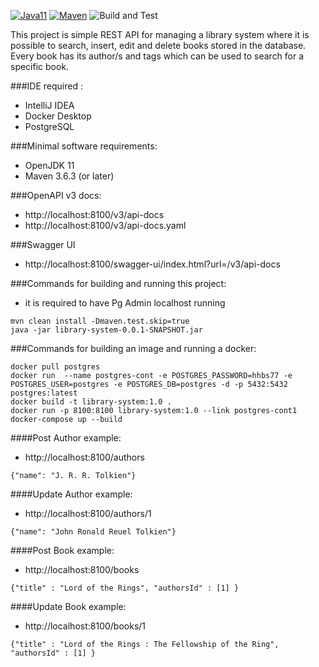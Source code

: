 [![Java11](https://img.shields.io/badge/java-11-blue)](https://img.shields.io/badge/java-11-blue)
[![Maven](https://img.shields.io/badge/maven-3.6-blue)](https://img.shields.io/badge/maven-3.6-blue)
![Build and Test](https://github.com/jveverka/java-boot-camp/workflows/Build%20and%20Test/badge.svg)

This project is simple REST API for managing a library system where it is possible to search, insert, edit and delete books stored in the database. Every book has its author/s and tags which can be used to search for a specific book.

###IDE required :
* IntelliJ IDEA
* Docker Desktop
* PostgreSQL

###Minimal software requirements:
* OpenJDK 11 
* Maven 3.6.3 (or later)

###OpenAPI v3 docs:
* http://localhost:8100/v3/api-docs
* http://localhost:8100/v3/api-docs.yaml

###Swagger UI
* http://localhost:8100/swagger-ui/index.html?url=/v3/api-docs



###Commands for building and running this project:
- it is required to have Pg Admin localhost running
```
mvn clean install -Dmaven.test.skip=true
java -jar library-system-0.0.1-SNAPSHOT.jar
```

###Commands for building an image and running a docker:
```
docker pull postgres
docker run  --name postgres-cont -e POSTGRES_PASSWORD=hhbs77 -e POSTGRES_USER=postgres -e POSTGRES_DB=postgres -d -p 5432:5432 postgres:latest 
docker build -t library-system:1.0 .
docker run -p 8100:8100 library-system:1.0 --link postgres-cont1
docker-compose up --build
```

####Post Author example:
* http://localhost:8100/authors
```
{"name": "J. R. R. Tolkien"}
```

####Update Author example:
* http://localhost:8100/authors/1
```
{"name": "John Ronald Reuel Tolkien"}
```

####Post Book example:
* http://localhost:8100/books
```
{"title" : "Lord of the Rings", "authorsId" : [1] }
```

####Update Book example:
* http://localhost:8100/books/1
```
{"title" : "Lord of the Rings : The Fellowship of the Ring", "authorsId" : [1] }
```
